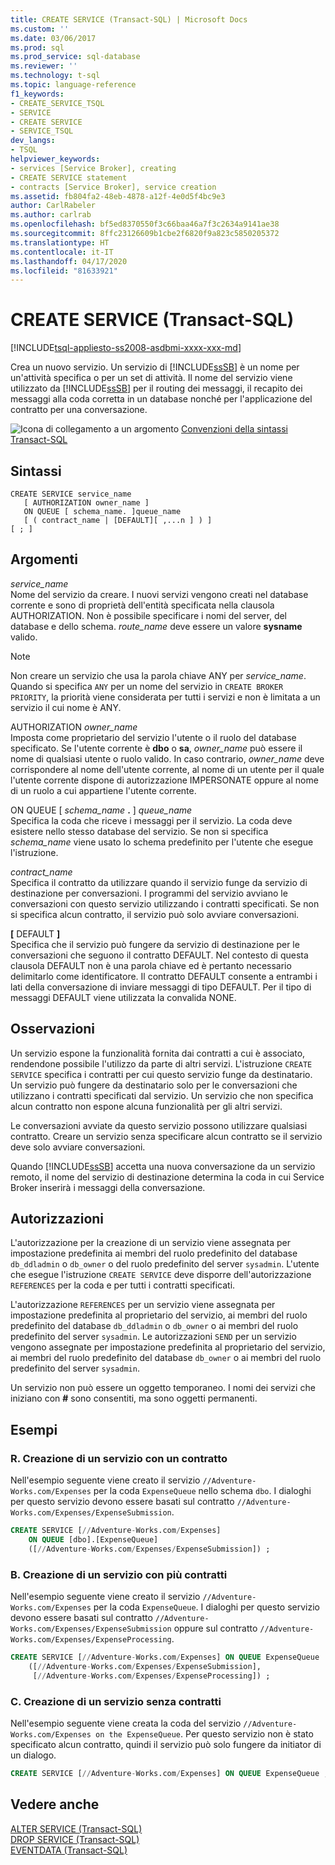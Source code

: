 ```yaml
---
title: CREATE SERVICE (Transact-SQL) | Microsoft Docs
ms.custom: ''
ms.date: 03/06/2017
ms.prod: sql
ms.prod_service: sql-database
ms.reviewer: ''
ms.technology: t-sql
ms.topic: language-reference
f1_keywords:
- CREATE_SERVICE_TSQL
- SERVICE
- CREATE SERVICE
- SERVICE_TSQL
dev_langs:
- TSQL
helpviewer_keywords:
- services [Service Broker], creating
- CREATE SERVICE statement
- contracts [Service Broker], service creation
ms.assetid: fb804fa2-48eb-4878-a12f-4e0d5f4bc9e3
author: CarlRabeler
ms.author: carlrab
ms.openlocfilehash: bf5ed8370550f3c66baa46a7f3c2634a9141ae38
ms.sourcegitcommit: 8ffc23126609b1cbe2f6820f9a823c5850205372
ms.translationtype: HT
ms.contentlocale: it-IT
ms.lasthandoff: 04/17/2020
ms.locfileid: "81633921"
---
```

# <a name="create-service-transact-sql"></a>CREATE SERVICE (Transact-SQL)
[!INCLUDE[tsql-appliesto-ss2008-asdbmi-xxxx-xxx-md](../../includes/tsql-appliesto-ss2008-asdbmi-xxxx-xxx-md.md)]

  Crea un nuovo servizio. Un servizio di [!INCLUDE[ssSB](../../includes/sssb-md.md)] è un nome per un'attività specifica o per un set di attività. Il nome del servizio viene utilizzato da [!INCLUDE[ssSB](../../includes/sssb-md.md)] per il routing dei messaggi, il recapito dei messaggi alla coda corretta in un database nonché per l'applicazione del contratto per una conversazione.  
  
 ![Icona di collegamento a un argomento](../../database-engine/configure-windows/media/topic-link.gif "Icona di collegamento a un argomento") [Convenzioni della sintassi Transact-SQL](../../t-sql/language-elements/transact-sql-syntax-conventions-transact-sql.md)  
  
## <a name="syntax"></a>Sintassi  
  
```syntaxsql
CREATE SERVICE service_name  
   [ AUTHORIZATION owner_name ]  
   ON QUEUE [ schema_name. ]queue_name  
   [ ( contract_name | [DEFAULT][ ,...n ] ) ]  
[ ; ]  
```  
  
## <a name="arguments"></a>Argomenti  
 *service_name*  
 Nome del servizio da creare. I nuovi servizi vengono creati nel database corrente e sono di proprietà dell'entità specificata nella clausola AUTHORIZATION. Non è possibile specificare i nomi del server, del database e dello schema. *route_name* deve essere un valore **sysname** valido.  
  
> [!NOTE]  
> Non creare un servizio che usa la parola chiave ANY per *service_name*. Quando si specifica `ANY` per un nome del servizio in `CREATE BROKER PRIORITY`, la priorità viene considerata per tutti i servizi e non è limitata a un servizio il cui nome è ANY.  
  
 AUTHORIZATION *owner_name*  
 Imposta come proprietario del servizio l'utente o il ruolo del database specificato. Se l'utente corrente è **dbo** o **sa**, *owner_name* può essere il nome di qualsiasi utente o ruolo valido. In caso contrario, *owner_name* deve corrispondere al nome dell'utente corrente, al nome di un utente per il quale l'utente corrente dispone di autorizzazione IMPERSONATE oppure al nome di un ruolo a cui appartiene l'utente corrente.  
  
 ON QUEUE [ _schema_name_ **.** ] *queue_name*  
 Specifica la coda che riceve i messaggi per il servizio. La coda deve esistere nello stesso database del servizio. Se non si specifica *schema_name* viene usato lo schema predefinito per l'utente che esegue l'istruzione.  
  
 *contract_name*  
 Specifica il contratto da utilizzare quando il servizio funge da servizio di destinazione per conversazioni. I programmi del servizio avviano le conversazioni con questo servizio utilizzando i contratti specificati. Se non si specifica alcun contratto, il servizio può solo avviare conversazioni.  
  
 **[** DEFAULT **]**  
 Specifica che il servizio può fungere da servizio di destinazione per le conversazioni che seguono il contratto DEFAULT. Nel contesto di questa clausola DEFAULT non è una parola chiave ed è pertanto necessario delimitarlo come identificatore. Il contratto DEFAULT consente a entrambi i lati della conversazione di inviare messaggi di tipo DEFAULT. Per il tipo di messaggi DEFAULT viene utilizzata la convalida NONE.  
  
## <a name="remarks"></a>Osservazioni  
 Un servizio espone la funzionalità fornita dai contratti a cui è associato, rendendone possibile l'utilizzo da parte di altri servizi. L'istruzione `CREATE SERVICE` specifica i contratti per cui questo servizio funge da destinatario. Un servizio può fungere da destinatario solo per le conversazioni che utilizzano i contratti specificati dal servizio. Un servizio che non specifica alcun contratto non espone alcuna funzionalità per gli altri servizi.  
  
 Le conversazioni avviate da questo servizio possono utilizzare qualsiasi contratto. Creare un servizio senza specificare alcun contratto se il servizio deve solo avviare conversazioni.  
  
 Quando [!INCLUDE[ssSB](../../includes/sssb-md.md)] accetta una nuova conversazione da un servizio remoto, il nome del servizio di destinazione determina la coda in cui Service Broker inserirà i messaggi della conversazione.  
  
## <a name="permissions"></a>Autorizzazioni  
 L'autorizzazione per la creazione di un servizio viene assegnata per impostazione predefinita ai membri del ruolo predefinito del database `db_ddladmin` o `db_owner` o del ruolo predefinito del server `sysadmin`. L'utente che esegue l'istruzione `CREATE SERVICE` deve disporre dell'autorizzazione `REFERENCES` per la coda e per tutti i contratti specificati.  
  
 L'autorizzazione `REFERENCES` per un servizio viene assegnata per impostazione predefinita al proprietario del servizio, ai membri del ruolo predefinito del database `db_ddladmin` o `db_owner` o ai membri del ruolo predefinito del server `sysadmin`. Le autorizzazioni `SEND` per un servizio vengono assegnate per impostazione predefinita al proprietario del servizio, ai membri del ruolo predefinito del database `db_owner` o ai membri del ruolo predefinito del server `sysadmin`.  
  
 Un servizio non può essere un oggetto temporaneo. I nomi dei servizi che iniziano con **#** sono consentiti, ma sono oggetti permanenti.  
  
## <a name="examples"></a>Esempi  
  
### <a name="a-creating-a-service-with-one-contract"></a>R. Creazione di un servizio con un contratto  
 Nell'esempio seguente viene creato il servizio `//Adventure-Works.com/Expenses` per la coda `ExpenseQueue` nello schema `dbo`. I dialoghi per questo servizio devono essere basati sul contratto `//Adventure-Works.com/Expenses/ExpenseSubmission`.  
  
```sql  
CREATE SERVICE [//Adventure-Works.com/Expenses]  
    ON QUEUE [dbo].[ExpenseQueue]  
    ([//Adventure-Works.com/Expenses/ExpenseSubmission]) ;  
```  
  
### <a name="b-creating-a-service-with-multiple-contracts"></a>B. Creazione di un servizio con più contratti  
 Nell'esempio seguente viene creato il servizio `//Adventure-Works.com/Expenses` per la coda `ExpenseQueue`. I dialoghi per questo servizio devono essere basati sul contratto `//Adventure-Works.com/Expenses/ExpenseSubmission` oppure sul contratto `//Adventure-Works.com/Expenses/ExpenseProcessing`.  
  
```sql  
CREATE SERVICE [//Adventure-Works.com/Expenses] ON QUEUE ExpenseQueue  
    ([//Adventure-Works.com/Expenses/ExpenseSubmission],  
     [//Adventure-Works.com/Expenses/ExpenseProcessing]) ;  
```  
  
### <a name="c-creating-a-service-with-no-contracts"></a>C. Creazione di un servizio senza contratti  
 Nell'esempio seguente viene creata la coda del servizio `//Adventure-Works.com/Expenses on the ExpenseQueue`. Per questo servizio non è stato specificato alcun contratto, quindi il servizio può solo fungere da initiator di un dialogo.  
  
```sql  
CREATE SERVICE [//Adventure-Works.com/Expenses] ON QUEUE ExpenseQueue ;  
```  
  
## <a name="see-also"></a>Vedere anche  
 [ALTER SERVICE &#40;Transact-SQL&#41;](../../t-sql/statements/alter-service-transact-sql.md)   
 [DROP SERVICE &#40;Transact-SQL&#41;](../../t-sql/statements/drop-service-transact-sql.md)   
 [EVENTDATA &#40;Transact-SQL&#41;](../../t-sql/functions/eventdata-transact-sql.md)  
  
  
